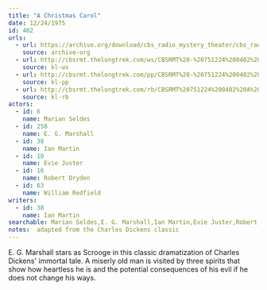 ```yaml
---
title: "A Christmas Carol"
date: 12/24/1975
id: 402
urls: 
  - url: https://archive.org/download/cbs_radio_mystery_theater/cbs_radio_mystery_theater-0401-0450.zip/cbs_radio_mystery_theater-0401-0450%2Fcbsrmt_0402_a_christmas_carol.mp3
    source: archive-org
  - url: http://cbsrmt.thelongtrek.com/ws/CBSRMT%20-%20751224%200402%20A%20Christmas%20Carol_ws.mp3
    source: kl-ws
  - url: http://cbsrmt.thelongtrek.com/pp/CBSRMT%20-%20751224%200402%20A%20Christmas%20Carol_pp.mp3
    source: kl-pp
  - url: http://cbsrmt.thelongtrek.com/rb/CBSRMT%20751224%200402%20A%20Christmas%20Carol_wbbm_rb%20repeat.mp3
    source: kl-rb
actors:  
  - id: 6
    name: Marian Seldes  
  - id: 258
    name: E. G. Marshall  
  - id: 38
    name: Ian Martin  
  - id: 10
    name: Evie Juster  
  - id: 16
    name: Robert Dryden  
  - id: 63
    name: William Redfield
writers:  
  - id: 38
    name: Ian Martin
searchable: Marian Seldes,E. G. Marshall,Ian Martin,Evie Juster,Robert Dryden,William Redfield Ian Martin
notes:  adapted from the Charles Dickens classic
---
```

E. G. Marshall stars as Scrooge in this classic dramatization of Charles Dickens' immortal tale. A miserly old man is visited by three spirits that show how heartless he is and the potential consequences of his evil if he does not change his ways.